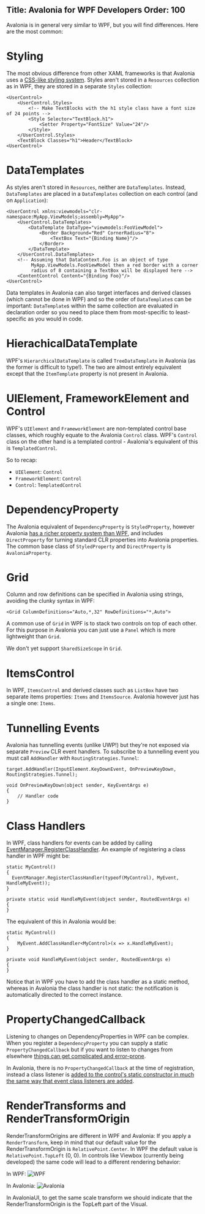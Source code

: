 Title: Avalonia for WPF Developers
Order: 100
---

Avalonia is in general very similar to WPF, but you will find differences. Here
are the most common:

# Styling

The most obvious difference from other XAML frameworks is that Avalonia uses a
[CSS-like styling system](styles). Styles aren't stored in a
`Resources` collection as in WPF, they are stored in a separate `Styles`
collection:

    <UserControl>
        <UserControl.Styles>
            <!-- Make TextBlocks with the h1 style class have a font size of 24 points -->
            <Style Selector="TextBlock.h1">
                <Setter Property="FontSize" Value="24"/>
            </Style>
        </UserControl.Styles>
        <TextBlock Classes="h1">Header</TextBlock>
    <UserControl>    

# DataTemplates

As styles aren't stored  in `Resources`, neither are `DataTemplates`. Instead, 
`DataTemplates` are placed in a `DataTemplates` collection on each control
(and on `Application`):

    <UserControl xmlns:viewmodels="clr-namespace:MyApp.ViewModels;assembly=MyApp">
        <UserControl.DataTemplates>
            <DataTemplate DataType="viewmodels:FooViewModel">
                <Border Background="Red" CornerRadius="8">
                    <TextBox Text="{Binding Name}"/>
                </Border>
            </DataTemplate>
        </UserControl.DataTemplates>
        <!-- Assuming that DataContext.Foo is an object of type
             MyApp.ViewModels.FooViewModel then a red border with a corner
             radius of 8 containing a TextBox will be displayed here -->
        <ContentControl Content="{Binding Foo}"/>
    <UserControl>    

Data templates in Avalonia can also target interfaces and derived classes (which
cannot be done in WPF) and so the order of `DataTemplate`s can be important:
`DataTemplate`s  within the same collection are evaluated in declaration order
so you need to place them from most-specific to least-specific as you would in
code.

# HierachicalDataTemplate

WPF's `HierarchicalDataTemplate` is called `TreeDataTemplate` in Avalonia (as the
former is difficult to type!). The two are almost entirely equivalent except
that the `ItemTemplate` property is not present in Avalonia.

# UIElement, FrameworkElement and Control

WPF's `UIElement` and `FrameworkElement` are non-templated control base classes,
which roughly equate to the Avalonia `Control` class. WPF's `Control` class on
the other hand is a templated control - Avalonia's equivalent of this is
`TemplatedControl`.

So to recap:

- `UIElement`: `Control`
- `FrameworkElement`: `Control`
- `Control`: `TemplatedControl`

# DependencyProperty

The Avalonia equivalent of `DependencyProperty` is `StyledProperty`, however
Avalonia [has a richer property system than WPF](defining-properties.md),
and includes `DirectProperty` for turning standard CLR properties into Avalonia
properties. The common base class of `StyledProperty` and `DirectProperty`
is `AvaloniaProperty`.

# Grid

Column and row definitions can be specified in Avalonia using strings, avoiding
the clunky syntax in WPF:

    <Grid ColumnDefinitions="Auto,*,32" RowDefinitions="*,Auto">

A common use of `Grid` in WPF is to stack two controls on top of each other.
For this purpose in Avalonia you can just use a `Panel` which is more lightweight
than `Grid`.

We don't yet support `SharedSizeScope` in `Grid`.

# ItemsControl

In WPF, `ItemsControl` and derived classes such as `ListBox` have two separate
items properties: `Items` and `ItemsSource`. Avalonia however just has a single
one: `Items`.

# Tunnelling Events

Avalonia has tunnelling events (unlike UWP!) but they're not exposed via
separate `Preview` CLR event handlers. To subscribe to a tunnelling event you
must call `AddHandler` with `RoutingStrategies.Tunnel`:

```
target.AddHandler(InputElement.KeyDownEvent, OnPreviewKeyDown, RoutingStrategies.Tunnel);

void OnPreviewKeyDown(object sender, KeyEventArgs e)
{
    // Handler code
}
```

# Class Handlers

In WPF, class handlers for events can be added by calling
[EventManager.RegisterClassHandler](https://msdn.microsoft.com/en-us/library/ms597875.aspx).
An example of registering a class handler in WPF might be:

    static MyControl()
    {
      EventManager.RegisterClassHandler(typeof(MyControl), MyEvent, HandleMyEvent));
    }

    private static void HandleMyEvent(object sender, RoutedEventArgs e)
    {
    }

The equivalent of this in Avalonia would be:

    static MyControl()
    {
        MyEvent.AddClassHandler<MyControl>(x => x.HandleMyEvent);
    }

    private void HandleMyEvent(object sender, RoutedEventArgs e)
    {
    }

Notice that in WPF you have to add the class handler as a static method, whereas
in Avalonia the class handler is not static: the notification is automatically
directed to the correct instance.

# PropertyChangedCallback

Listening to changes on DependencyProperties in WPF can be complex. When you
register a `DependencyProperty` you can supply a static `PropertyChangedCallback`
but if you want to listen to changes from elsewhere [things can get complicated
and error-prone](http://stackoverflow.com/questions/23682232).

In Avalonia, there is no `PropertyChangedCallback` at the time of registration,
instead a class listener is [added to the control's static constructor in much
the same way that event class listeners are added](working-with-properties.md#subscribing-to-a-property-on-any-object).

# RenderTransforms and RenderTransformOrigin

RenderTransformOrigins are different in WPF and Avalonia: If you apply a `RenderTransform`, keep in mind that our default value for the RenderTransformOrigin is `RelativePoint.Center`. In WPF the default value is `RelativePoint.TopLeft` (0, 0). In controls like Viewbox (currently being developed) the same code will lead to a different rendering behavior:

In WPF:
![WPF](https://files.gitter.im/AvaloniaUI/Avalonia/cDrM/image.png)

In Avalonia:
![Avalonia](https://files.gitter.im/AvaloniaUI/Avalonia/KGk7/image.png)

In AvaloniaUI, to get the same scale transform we should indicate that the RenderTransformOrigin is the TopLeft part of the Visual. 
